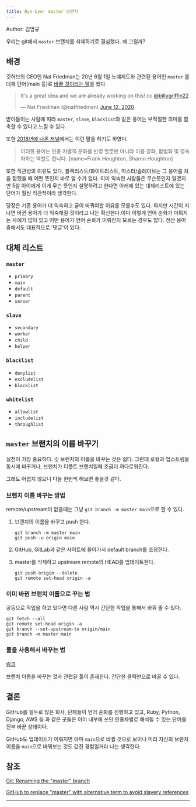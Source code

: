 ```yaml
---
title: Bye-bye! master 브랜치
---
```


Author: 김범규

우리는 git에서 `master` 브랜치를 삭제하기로 결심했다. 왜 그럴까?

## 배경

깃허브의 CEO인 Nat Friedman는 20년 6월 1일 노예제도와 관련된 용어인 `master` 를 대체 단어(main 등)로 [바꿀 것이라는 말](https://twitter.com/natfriedman/status/1271253144442253312)을 했다.

<blockquote class="twitter-tweet"><p lang="en" dir="ltr">It&#39;s a great idea and we are already working on this! cc <a href="https://twitter.com/billygriffin22?ref_src=twsrc%5Etfw">@billygriffin22</a></p>&mdash; Nat Friedman (@natfriedman) <a href="https://twitter.com/natfriedman/status/1271253144442253312?ref_src=twsrc%5Etfw">June 12, 2020</a></blockquote> <script async src="https://platform.twitter.com/widgets.js" charset="utf-8"></script>

받아들이는 사람에 따라 `master`, `slave`, `blacklist`와 같은 용어는 부적절한 의미를 함축할 수 있다고 느낄 수 있다.

또한 [2018년에 나온 저널](https://www.ncbi.nlm.nih.gov/pmc/articles/PMC6148600/)에서는 이런 말을 하기도 하였다.

> 이러한 용어는 인종 차별적 문화를 반영 할뿐만 아니라 이를 강화, 합법화 및 영속화하는 역할도 합니다. [name=Frank Houghton, Sharon Houghton]

또한 직관성의 이유도 있다. 블랙리스트/화이트리스트, 마스터/슬레이브는 그 용어를 처음 접했을 때 어떤 뜻인지 바로 알 수가 없다. 이미 익숙한 사람들은 무슨뜻인지 알겠지만 5살 아이에게 이게 무슨 뜻인지 설명하려고 한다면 아래에 있는 대체리스트에 있는 단어가 훨씬 직관적이라 생각한다.

당장은 기존 용어가 더 익숙하고 굳이 바꿔야할 이유를 모를수도 있다. 하지만 시간이 지나면 바뀐 용어가 더 익숙해질 것이라고 나는 확신한다.이미 이렇게 언어 순화가 이뤄지는 사례가 많이 있고 어떤 용어가 언어 순화가 이뤄진지 모르는 경우도 많다. 전산 용어 중에서도 대표적으로 '댓글'이 있다.

## 대체 리스트

### `master`

- `primary`
- `main`
- `default`
- `parent`
- `server`

### `slave`

- `secondary`
- `worker`
- `child`
- `helper`

### `blacklist`

- `denylist`
- `excludelist`
- `blocklist`

### `whitelist`

- `allowlist`
- `includelist`
- `throughlist`

## `master` 브랜치의 이름 바꾸기

실천이 가장 중요하다. 깃 브랜치의 이름을 바꾸는 것은 쉽다. 그런데 로컬과 업스트림을 동시에 바꾸거나, 브랜치가 디폴트 브랜치일때 조금더 까다로워진다.

그래도 어렵지 않으니 다들 한번씩 해보면 좋을것 같다.

### 브랜치 이름 바꾸는 방법

remote/upstream이 없을때는 그냥 `git branch -m master main`으로 할 수 있다.

1. 브랜치의 이름을 바꾸고 push 한다.

   ```shell
   git branch -m master main
   git push -u origin main
   ```

2. GitHub, GitLab과 같은 사이트에 들어가서 default branch를 조정한다.

3. master를 삭제하고 upstream remote의 HEAD를 업데이트한다.

   ```shell
   git push origin --delete
   git remote set-head origin -a
   ```

### 이미 바뀐 브랜치 이름으로 꾸는 법

공동으로 작업을 하고 있다면 다른 사람 역시 간단한 작업을 통해서 바꿔 줄 수 있다.

```shell
git fetch --all
git remote set-head origin -a
git branch --set-upstream-to origin/main
git branch -m master main
```

### 툴을 사용해서 바꾸는 법

[링크](https://eyqs.ca/tools/rename/)

브랜치 이름을 바꾸는 것과 관련된 툴이 존재한다. 간단한 클릭만으로 바꿀 수 있다.

## 결론

GitHub를 필두로 많은 회사, 단체들이 언어 순화를 진행하고 있고, Ruby, Python, Django, AWS 등 과 같은 곳들은 이미 내부에 쓰인 인종차별로 해석될 수 있는 단어를 전부 바꾼 상태이다.

GitHub도 업데이트가 이뤄지면 아마 `main`으로 바뀔 것으로 보이나 미리 자신의 브랜치 이름을 `main`으로 바꿔보는 것도 값진 경험일거라 나는 생각한다.

## 참조

[Git: Renaming the "master" branch](https://dev.to/rhymu8354/git-renaming-the-master-branch-137b)

[GitHub to replace "master" with alternative term to avoid slavery references
](https://www.zdnet.com/article/github-to-replace-master-with-alternative-term-to-avoid-slavery-references/)

---
